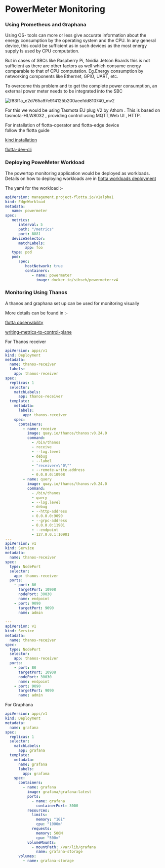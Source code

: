 <h1>PowerMeter Monitoring</h1>
<h3>Using Prometheus and Graphana</h3>

Using OS- tools can more or less give accurate information about the energy consumption by the operating system and the CPU. In any general device, this could be sufficient as in such devices as the most energy supply Is used by CPU computation.

But in cases of SBCs like Raspberry Pi, Nvidia Jetson Boards this is not sufficient as there are other factors as well which consume energy comparable to that of CPU computation. Eg.Energy consumption by networking components like Ethernet, GPIO, UART, etc.

To overcome this problem and to get the complete power consumption, an external power meter needs to be integrated into the SBC

![f83f1a_e2d765a97e914125b200aeefdd810740_mv2](https://user-images.githubusercontent.com/95071627/188454874-a0691223-b8ec-4ee5-b1ac-c28d69ba6306.jpg)

For this we  would be using Tasmota EU plug V2 by Athom . This is based on tasmota-HLW8032 , providing control using MQTT,Web UI , HTTP.

For installation of flotta-operator and flotta-edge device  
follow the flotta guide

[kind installation](https://project-flotta.io/documentation/v0_2_0/gsg/kind.html)

[flotta-dev-cli](https://project-flotta.io/flotta/2022/07/20/developer-cli.html)

<h3>Deploying PoweMeter Workload</h3>

The powertop monitoring application would be deployed as workloads.
Details on how to deploying workloads are in
[flotta workloads deployment](https://project-flotta.io/documentation/v0_2_0/gsg/running_workloads.html)

The yaml for the workload  :-

```yaml
apiVersion: management.project-flotta.io/v1alpha1
kind: EdgeWorkload
metadata:
   name: powermeter
spec:
   metrics:
      interval: 5
      path: "/metrics"
      port: 8881
   deviceSelector:
      matchLabels:
         app: foo
   type: pod
   pod:
      spec:
         hostNetwork: true
         containers:
            - name: powermeter
              image: docker.io/sibseh/powermeter:v4    
```

<h3>Monitoring Using Thanos</h3>

A thanos and graphana set up can be used for monitoring visually

More details can be found in :-

[flotta observability](https://project-flotta.io/documentation/latest/operations/observability.html)

[writing-metrics-to-control-plane](https://project-flotta.io/flotta/2022/04/11/writing-metrics-to-control-plane.html
)


For Thanos receiver

```yaml
apiVersion: apps/v1
kind: Deployment
metadata:
  name: thanos-receiver
  labels:
    app: thanos-receiver
spec:
  replicas: 1
  selector:
    matchLabels:
      app: thanos-receiver
  template:
    metadata:
      labels:
        app: thanos-receiver
    spec:
      containers:
        - name: receive
          image: quay.io/thanos/thanos:v0.24.0
          command:
            - /bin/thanos
            - receive
            - --log.level
            - debug
            - --label
            - "receiver=\"0\""
            - --remote-write.address
            - 0.0.0.0:10908
        - name: query
          image: quay.io/thanos/thanos:v0.24.0
          command:
            - /bin/thanos
            - query
            - --log.level
            - debug
            - --http-address
            - 0.0.0.0:9090
            - --grpc-address
            - 0.0.0.0:11901
            - --endpoint
            - 127.0.0.1:10901
---
apiVersion: v1
kind: Service
metadata:
  name: thanos-receiver
spec:
  type: NodePort
  selector:
    app: thanos-receiver
  ports:
    - port: 80
      targetPort: 10908
      nodePort: 30030
      name: endpoint
    - port: 9090
      targetPort: 9090
      name: admin
      
---
apiVersion: v1
kind: Service
metadata:
  name: thanos-receiver
spec:
  type: NodePort
  selector:
    app: thanos-receiver
  ports:
    - port: 80
      targetPort: 10908
      nodePort: 30030
      name: endpoint
    - port: 9090
      targetPort: 9090
      name: admin

```


For Graphana
```yaml
apiVersion: apps/v1
kind: Deployment
metadata:
  name: grafana
spec:
  replicas: 1
  selector:
    matchLabels:
      app: grafana
  template:
    metadata:
      name: grafana
      labels:
        app: grafana
    spec:
      containers:
        - name: grafana
          image: grafana/grafana:latest
          ports:
            - name: grafana
              containerPort: 3000
          resources:
            limits:
              memory: "1Gi"
              cpu: "1000m"
            requests:
              memory: 500M
              cpu: "500m"
          volumeMounts:
            - mountPath: /var/lib/grafana
              name: grafana-storage
      volumes:
        - name: grafana-storage
```

